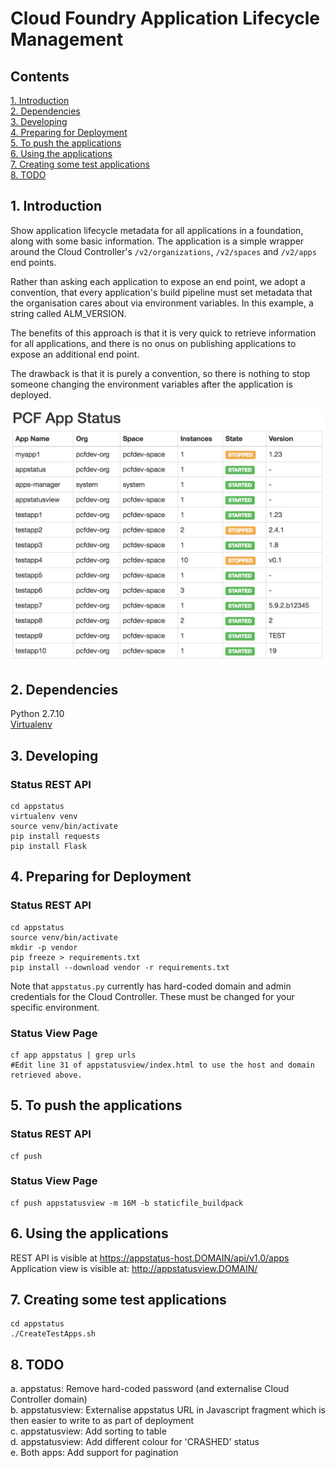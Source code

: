 # Cloud Foundry Application Lifecycle Management  
## Contents  
[1. Introduction](#1-introduction)   
[2. Dependencies](#2-dependencies)   
[3. Developing](#3-developing)  
[4. Preparing for Deployment](#4-preparing-for-deployment)  
[5. To push the applications](#5-to-push-the-applications)  
[6. Using the applications](#6-using-the-applications)  
[7. Creating some test applications](#7-creating-some-test-applications)  
[8. TODO](#8-todo)  
  
## 1. Introduction 
Show application lifecycle metadata for all applications in a foundation, along with some basic information. The application is a simple wrapper around the Cloud Controller's `/v2/organizations`, `/v2/spaces` and `/v2/apps` end points.  
  
Rather than asking each application to expose an end point, we adopt a convention, that every application's build pipeline must set  metadata that the organisation cares about via environment variables. In this example, a string called ALM_VERSION.  
  
The benefits of this approach is that it is very quick to retrieve information for all applications, and there is no onus on publishing applications to expose an additional end point.  
  
The drawback is that it is purely a convention, so there is nothing to stop someone changing the environment variables after the application is deployed.  
  
![Screenshot](https://github.com/bendalby82/cfalm/blob/master/images/testview.png)

## 2. Dependencies  
Python 2.7.10  
[Virtualenv](http://docs.python-guide.org/en/latest/dev/virtualenvs/)    
  
## 3. Developing
### Status REST API
    
    cd appstatus  
    virtualenv venv  
    source venv/bin/activate  
    pip install requests  
    pip install Flask  
    
## 4. Preparing for Deployment  
### Status REST API  
    
    cd appstatus  
    source venv/bin/activate  
    mkdir -p vendor    
    pip freeze > requirements.txt    
    pip install --download vendor -r requirements.txt  
  
Note that `appstatus.py` currently has hard-coded domain and admin credentials for the Cloud Controller. These must be changed for your specific environment.  
  
### Status View Page  
    
    cf app appstatus | grep urls  
    #Edit line 31 of appstatusview/index.html to use the host and domain retrieved above.  
    
## 5. To push the applications  
### Status REST API
    
    cf push
    
### Status View Page  
    
    cf push appstatusview -m 16M -b staticfile_buildpack 
  
## 6. Using the applications  
REST API is visible at https://appstatus-host.DOMAIN/api/v1.0/apps  
Application view is visible at: http://appstatusview.DOMAIN/  
  
## 7. Creating some test applications
    
    cd appstatus
    ./CreateTestApps.sh

## 8. TODO  
a. appstatus: Remove hard-coded password (and externalise Cloud Controller domain)   
b. appstatusview: Externalise appstatus URL in Javascript fragment which is then easier to write to as part of deployment   
c. appstatusview: Add sorting to table  
d. appstatusview: Add different colour for 'CRASHED' status   
e. Both apps: Add support for pagination   
